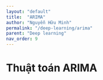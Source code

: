 ```yaml
---
layout: "default"
title:  "ARIMA"
author: "Nguyễn Hữu Minh"
permalink: "/deep-learning/arima"
parent: "Deep learning"
nav_order: 9
---
```


# Thuật toán ARIMA
